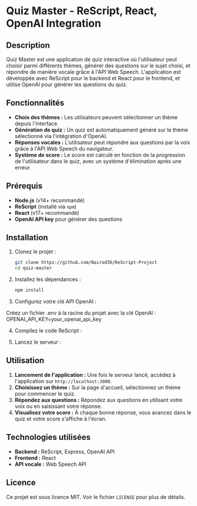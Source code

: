 # Quiz Master - ReScript, React, OpenAI Integration

## Description
Quiz Master est une application de quiz interactive où l'utilisateur peut choisir parmi différents thèmes, générer des questions sur le sujet choisi, et répondre de manière vocale grâce à l'API Web Speech. L'application est développée avec ReScript pour le backend et React pour le frontend, et utilise OpenAI pour générer les questions du quiz.

## Fonctionnalités
- **Choix des thèmes :** Les utilisateurs peuvent sélectionner un thème depuis l'interface.
- **Génération de quiz :** Un quiz est automatiquement généré sur le thème sélectionné via l'intégration d'OpenAI.
- **Réponses vocales :** L'utilisateur peut répondre aux questions par la voix grâce à l'API Web Speech du navigateur.
- **Système de score :** Le score est calculé en fonction de la progression de l'utilisateur dans le quiz, avec un système d'élimination après une erreur.

## Prérequis
- **Node.js** (v14+ recommandé)
- **ReScript** (installé via `npm`)
- **React** (v17+ recommandé)
- **OpenAI API key** pour générer des questions

## Installation

1. Clonez le projet :
   ```bash
   git clone https://github.com/Nairod36/ReScript-Project
   cd quiz-master
2. Installez les dépendances :
   ```bash
   npm install
3. Configurez votre clé API OpenAI :

  Créez un fichier .env à la racine du projet avec la clé OpenAI :
  OPENAI_API_KEY=your_openai_api_key

4. Compilez le code ReScript :

5. Lancez le serveur :

## Utilisation
1. **Lancement de l'application :** Une fois le serveur lancé, accédez à l'application sur `http://localhost:3000`.
2. **Choisissez un thème :** Sur la page d'accueil, sélectionnez un thème pour commencer le quiz.
3. **Répondez aux questions :** Répondez aux questions en utilisant votre voix ou en saisissant votre réponse.
4. **Visualisez votre score :** À chaque bonne réponse, vous avancez dans le quiz et votre score s'affiche à l'écran.

## Technologies utilisées
- **Backend :** ReScript, Express, OpenAI API
- **Frontend :** React
- **API vocale :** Web Speech API

## Licence
Ce projet est sous licence MIT. Voir le fichier `LICENSE` pour plus de détails.


